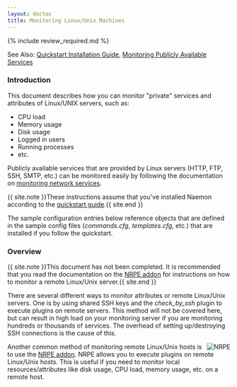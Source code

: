 ```yaml
---
layout: doctoc
title: Monitoring Linux/Unix Machines
---
```


{% include review_required.md %}


<span class="glyphicon glyphicon-arrow-right"></span> See Also: <a href="quickstart.html">Quickstart Installation Guide</a>, <a href="monitoring-networkservices.html">Monitoring Publicly Available Services</a>

### Introduction

This document describes how you can monitor "private" services and attributes of Linux/UNIX servers, such as:

<ul>
<li>CPU load</li>
<li>Memory usage</li>
<li>Disk usage</li>
<li>Logged in users</li>
<li>Running processes</li>
<li>etc.</li>
</ul>

Publicly available services that are provided by Linux servers (HTTP, FTP, SSH, SMTP, etc.) can be monitored easily by following the documentation on <a href="monitoring-networkservices.html">monitoring network services</a>.

{{ site.note }}These instructions assume that you've installed Naemon according to the <a href="quickstart.html">quickstart guide</a>.{{ site.end }}

The sample configuration entries below reference objects that are defined in the sample config files (<i>commands.cfg</i>, <i>templates.cfg</i>, etc.) that are installed if you follow the quickstart.

### Overview

{{ site.note }}This document has not been completed. It is recommended that you read the documentation on the <a href="addons.html#nrpe">NRPE addon</a> for instructions on how to monitor a remote Linux/Unix server.{{ site.end }}

There are several different ways to monitor attributes or remote Linux/Unix servers.  One is by using shared SSH keys and the <i>check_by_ssh</i> plugin to execute plugins on remote servers.  This method will not be covered here, but can result in high load on your monitoring server if you are monitoring hundreds or thousands of services.  The overhead of setting up/destroying SSH connections is the cause of this.

<img src="images/nrpe.png" border="0" alt="NRPE" title="NRPE" style="float: right; clear: both;">

Another common method of monitoring remote Linux/Unix hosts is to use the <a href="addons.html#nrpe">NRPE addon</a>.  NRPE  allows you to execute plugins on remote Linux/Unix hosts.  This is useful if you need to monitor local resources/attributes like disk usage, CPU load, memory usage, etc. on a remote host.
